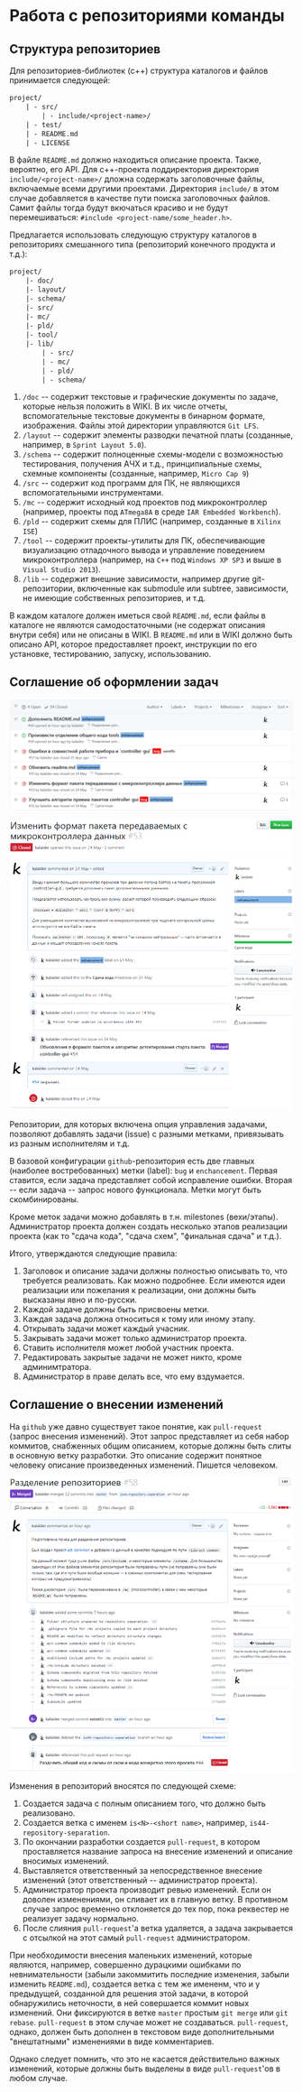 # Работа с репозиториями команды

## Структура репозиториев

Для репозиториев-библиотек (c++) структура каталогов и файлов принимается следующей:

```
project/
    | - src/
        | - include/<project-name>/
    | - test/
    | - README.md
    | - LICENSE
```

В файле `README.md` должно находиться описание проекта. Также, вероятно, его API. Для c++-проекта поддиректория директория `include/<project-name>/` дложна содержать заголовочные файлы, включаемые всеми другими проектами. Директория `include/` в этом случае добавляется в качестве пути поиска заголовочных файлов. Самит файлы тогда будут вкючаться красиво и не будут перемешиваться: `#include <project-name/some_header.h>`.

Предлагается использовать следующую структуру каталогов в репозиториях смешанного типа (репозиторий конечного продукта и т.д.):

```
project/
    |- doc/
    |- layout/
    |- schema/
    |- src/
    |- mc/
    |- pld/
    |- tool/
    |- lib/
        | - src/
        | - mc/
        | - pld/
        | - schema/
```

1. `/doc` -- содержит текстовые и графические документы по задаче, которые нельзя положить в WIKI. В их числе отчеты, вспомогательные текстовые документы в бинарном формате, изображения. Файлы этой директории управляются `Git LFS`.
1. `/layout` -- содержит элементы разводки печатной платы (созданные, например, в `Sprint Layout 5.0`).
1. `/schema` -- содержит полноценные схемы-модели с возможностью тестирования, получения АЧХ и т.д., принципиальные схемы, схемные компоненты (созданные, например, `Micro Cap 9`)
1. `/src` -- содержит код программ для ПК, не являющихся вспомогательными инструментами.
1. `/mc` -- содержит исходный код проектов под микроконтроллер (например, проекты под `ATmega8A` в среде `IAR Embedded Workbench`).
1. `/pld` -- содержит схемы для ПЛИС (например, созданные в `Xilinx ISE`)
1. `/tool` -- содержит проекты-утилиты для ПК, обеспечивающие визуализацию отладочного вывода и управление поведением микроконтроллера (например, на `C++` под `Windows XP SP3` и выше в `Visual Studio 2013`).
1. `/lib` -- содержит внешние зависимости, например другие git-репозитории, включенные как submodule или subtree, зависимости, не имеющие собственных репозиториев, и т.д.

В каждом каталоге должен иметься свой `README.md`, если файлы в каталоге не являются самодостаточными (не содержат описания внутри себя) или не описаны в WIKI. В `README.md` или в WIKI должно быть описано API, которое предоставляет проект, инструкции по его установке, тестированию, запуску, использованию.




## Соглашение об оформлении задач

![Внешний вид списка задач на GitHub](/img/repos/issues.png)

![Внешний вид и оформление одной задачи на GitHub](/img/repos/issue.png)

Репозитории, для которых включена опция управления задачами, позволяют добавлять задачи (issue) с разными метками, привязывать из разным исполнителям и т.д.

В базовой конфигурации `github`-репозитория есть две главных (наиболее востребованных) метки (label): `bug` и `enchancement`. Первая ставится, если задача представляет собой исправление ошибки. Вторая -- если задача -- запрос нового функционала. Метки могут быть скомбинированы.

Кроме меток задачи можно добавлять в т.н. milestones (вехи/этапы). Администратор проекта должен создать несколько этапов реализации проекта (как то "сдача кода", "сдача схем", "финальная сдача" и т.д.).

Итого, утверждаются следующие правила:

1. Заголовок и описание задачи должны полностью описывать то, что требуется реализовать. Как можно подробнее. Если имеются идеи реализации или пожелания к реализации, они должны быть высказаны явно и по-русски.
1. Каждой задаче должны быть присвоены метки.
1. Каждая задача должна относиться к тому или иному этапу.
1. Открывать задачи может каждый учасник.
1. Закрывать задачи может только администратор проекта.
1. Ставить исполнителя может любой участник проекта.
1. Редактировать закрытые задачи не может никто, кроме админимтратора.
1. Администратор в праве делать все, что ему вздумается.





## Соглашение о внесении изменений

На `github` уже давно существует такое понятие, как `pull-request` (запрос внесения изменений). Этот запрос представляет из себя набор коммитов, снабженных общим описанием, которые должны быть слиты в основную ветку разработки. Это описание содержит понятное человеку описание произведенных изменений. Пишется человеком.

![Внешний вид одного pull-request'а](/img/repos/pull-request.png)

Изменения в репозиторий вносятся по следующей схеме:

1. Создается задача с полным описанием того, что должно быть реализовано.
1. Создается ветка с именем `is<N>-<short name>`, например, `is44-repository-separation`.
1. По окончании разработки создается `pull-request`, в котором проставляется название запроса на внесение изменений и описание вносимых изменений.
1. Выставляется ответственный за непосредственное внесение изменений (этот ответственный -- администратор проекта).
1. Администратор проекта производит ревью изменений. Если он доволен изменениями, он сливает их в главную ветку. В противном случае запрос временно отклоняется до тех пор, пока реквестер не реализует задачу нормально.
1. После слияния `pull-request`'a ветка удаляется, а задача закрывается с отсылкой на этот самый `pull-request` администратором.

При необходимости внесения маленьких изменений, которые являются, например, совершенно дурацкими ошибками по невнимательности (забыли закоммитить последние изменения, забыли изменить `README.md`), создается ветка с тем же имененм, что и у предыдущей, созданной для решения этой задачи, в которой обнаружились неточности, в ней совершается коммит новых изменений. Они фиксируются в ветке `master` простым `git merge` или `git rebase`. `pull-request` в этом случае может не создаваться. `pull-request`, однако, должен быть дополнен в текстовом виде дополнительными "внештатными" изменениями в виде комментариев.

Однако следует помнить, что это не касается действительно важных изменений, которые должны быть выделены в виде `pull-request`'ов в любом случае.